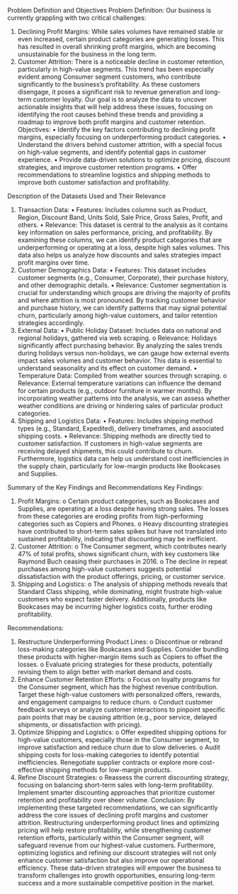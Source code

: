 Problem Definition and Objectives
Problem Definition:
Our business is currently grappling with two critical challenges:
1.	Declining Profit Margins: While sales volumes have remained stable or even increased, certain product categories are generating losses. This has resulted in overall shrinking profit margins, which are becoming unsustainable for the business in the long term.
2.	Customer Attrition: There is a noticeable decline in customer retention, particularly in high-value segments. This trend has been especially evident among Consumer segment customers, who contribute significantly to the business’s profitability. As these customers disengage, it poses a significant risk to revenue generation and long-term customer loyalty.
Our goal is to analyze the data to uncover actionable insights that will help address these issues, focusing on identifying the root causes behind these trends and providing a roadmap to improve both profit margins and customer retention.
Objectives:
•	Identify the key factors contributing to declining profit margins, especially focusing on underperforming product categories.
•	Understand the drivers behind customer attrition, with a special focus on high-value segments, and identify potential gaps in customer experience.
•	Provide data-driven solutions to optimize pricing, discount strategies, and improve customer retention programs.
•	Offer recommendations to streamline logistics and shipping methods to improve both customer satisfaction and profitability.

Description of the Datasets Used and Their Relevance
1. Transaction Data:
•	Features: Includes columns such as Product, Region, Discount Band, Units Sold, Sale Price, Gross Sales, Profit, and others.
•	Relevance: This dataset is central to the analysis as it contains key information on sales performance, pricing, and profitability. By examining these columns, we can identify product categories that are underperforming or operating at a loss, despite high sales volumes. This data also helps us analyze how discounts and sales strategies impact profit margins over time.
2. Customer Demographics Data:
•	Features: This dataset includes customer segments (e.g., Consumer, Corporate), their purchase history, and other demographic details.
•	Relevance: Customer segmentation is crucial for understanding which groups are driving the majority of profits and where attrition is most pronounced. By tracking customer behavior and purchase history, we can identify patterns that may signal potential churn, particularly among high-value customers, and tailor retention strategies accordingly.
3. External Data:
•	Public Holiday Dataset: Includes data on national and regional holidays, gathered via web scraping.
o	Relevance: Holidays significantly affect purchasing behavior. By analyzing the sales trends during holidays versus non-holidays, we can gauge how external events impact sales volumes and customer behavior. This data is essential to understand seasonality and its effect on customer demand.
•	Temperature Data: Compiled from weather sources through scraping.
o	Relevance: External temperature variations can influence the demand for certain products (e.g., outdoor furniture in warmer months). By incorporating weather patterns into the analysis, we can assess whether weather conditions are driving or hindering sales of particular product categories.
4. Shipping and Logistics Data:
•	Features: Includes shipping method types (e.g., Standard, Expedited), delivery timeframes, and associated shipping costs.
•	Relevance: Shipping methods are directly tied to customer satisfaction. If customers in high-value segments are receiving delayed shipments, this could contribute to churn. Furthermore, logistics data can help us understand cost inefficiencies in the supply chain, particularly for low-margin products like Bookcases and Supplies.

Summary of the Key Findings and Recommendations
Key Findings:
1.	Profit Margins:
o	Certain product categories, such as Bookcases and Supplies, are operating at a loss despite having strong sales. The losses from these categories are eroding profits from high-performing categories such as Copiers and Phones.
o	Heavy discounting strategies have contributed to short-term sales spikes but have not translated into sustained profitability, indicating that discounting may be inefficient.
2.	Customer Attrition:
o	The Consumer segment, which contributes nearly 47% of total profits, shows significant churn, with key customers like Raymond Buch ceasing their purchases in 2016.
o	The decline in repeat purchases among high-value customers suggests potential dissatisfaction with the product offerings, pricing, or customer service.
3.	Shipping and Logistics:
o	The analysis of shipping methods reveals that Standard Class shipping, while dominating, might frustrate high-value customers who expect faster delivery. Additionally, products like Bookcases may be incurring higher logistics costs, further eroding profitability.

Recommendations:
1.	Restructure Underperforming Product Lines:
o	Discontinue or rebrand loss-making categories like Bookcases and Supplies. Consider bundling these products with higher-margin items such as Copiers to offset the losses.
o	Evaluate pricing strategies for these products, potentially revising them to align better with market demand and costs.
2.	Enhance Customer Retention Efforts:
o	Focus on loyalty programs for the Consumer segment, which has the highest revenue contribution. Target these high-value customers with personalized offers, rewards, and engagement campaigns to reduce churn.
o	Conduct customer feedback surveys or analyze customer interactions to pinpoint specific pain points that may be causing attrition (e.g., poor service, delayed shipments, or dissatisfaction with pricing).
3.	Optimize Shipping and Logistics:
o	Offer expedited shipping options for high-value customers, especially those in the Consumer segment, to improve satisfaction and reduce churn due to slow deliveries.
o	Audit shipping costs for loss-making categories to identify potential inefficiencies. Renegotiate supplier contracts or explore more cost-effective shipping methods for low-margin products.
4.	Refine Discount Strategies:
o	Reassess the current discounting strategy, focusing on balancing short-term sales with long-term profitability. Implement smarter discounting approaches that prioritize customer retention and profitability over sheer volume.
Conclusion:
By implementing these targeted recommendations, we can significantly address the core issues of declining profit margins and customer attrition. Restructuring underperforming product lines and optimizing pricing will help restore profitability, while strengthening customer retention efforts, particularly within the Consumer segment, will safeguard revenue from our highest-value customers. Furthermore, optimizing logistics and refining our discount strategies will not only enhance customer satisfaction but also improve our operational efficiency. These data-driven strategies will empower the business to transform challenges into growth opportunities, ensuring long-term success and a more sustainable competitive position in the market.
